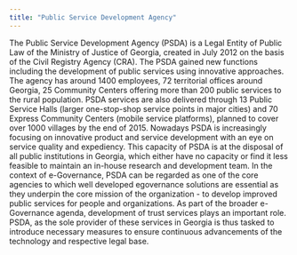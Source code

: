 ```yaml
---
title: "Public Service Development Agency"
---
```


The Public Service Development Agency (PSDA) is a Legal Entity of Public Law of the Ministry of Justice of Georgia, created in July 2012 on the basis of the Civil Registry Agency (CRA). The PSDA gained new functions including the development of public services using innovative approaches. The agency has around 1400 employees, 72 territorial offices around Georgia, 25 Community Centers offering more than 200 public services to the rural population. PSDA services are also delivered through 13 Public Service Halls (larger one-stop-shop service points in major cities) and 70 Express Community Centers (mobile service platforms), planned to cover over 1000 villages by the end of 2015. Nowadays PSDA is increasingly focusing on innovative product and service development with an eye on service quality and expediency. This capacity of PSDA is at the disposal of all public institutions in Georgia, which either have no capacity or find it less feasible to maintain an in-house research and development team. In the context of e-Governance, PSDA can be regarded as one of the core agencies to which well developed egovernance solutions are essential as they underpin the core mission of the organization - to develop improved public services for people and organizations. As part of the broader e-Governance agenda, development of trust services plays an important role. PSDA, as the sole provider of these services in Georgia is thus tasked to introduce necessary measures to ensure continuous advancements of the technology and respective legal base.

